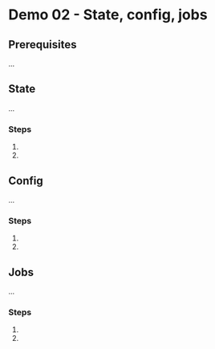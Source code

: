 # Demo 02 - State, config, jobs

## Prerequisites
...

## State
...

### Steps

1. 
2. 

## Config
...

### Steps

1. 
2.

## Jobs
...

### Steps

1. 
2. 

 